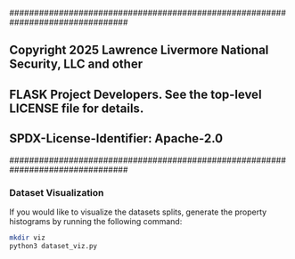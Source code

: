 ################################################################################
## Copyright 2025 Lawrence Livermore National Security, LLC and other
## FLASK Project Developers. See the top-level LICENSE file for details.
##
## SPDX-License-Identifier: Apache-2.0
################################################################################
### Dataset Visualization

If you would like to visualize the datasets splits, generate the property histograms by running the following command:
```bash
mkdir viz
python3 dataset_viz.py
```

